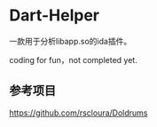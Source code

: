 # Dart-Helper
一款用于分析libapp.so的ida插件。

coding for fun，not completed yet.

## 参考项目

https://github.com/rscloura/Doldrums
